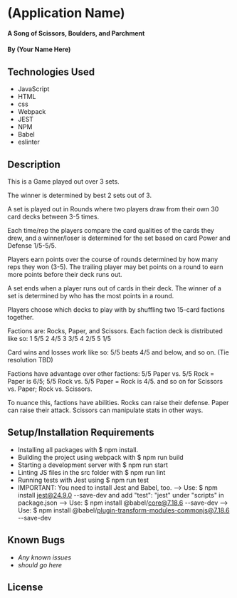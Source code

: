 # (Application Name)

#### A Song of Scissors, Boulders, and Parchment

#### By (Your Name Here)

## Technologies Used

* JavaScript
* HTML
* css
* Webpack
* JEST
* NPM
* Babel
* eslinter
## Description

This is a Game played out over 3 sets. 

The  winner is determined by best 2 sets out of 3.

A set is played out in Rounds where two players draw from their own 30 card decks between 3-5 times.

Each time/rep the players compare the card qualities of the cards they drew, and a winner/loser is determined for the set based on card Power and Defense 1/5-5/5.

Players earn points over the course of rounds determined by how many reps they won (3-5). The trailing player may bet points on a round to earn more points before their deck runs out.

A set ends when a player runs out of cards in their deck. The winner of a set is determined by who has the most points in a round.

Players choose which decks to play with by shuffling two 15-card factions together.

Factions are: Rocks, Paper, and Scissors. Each faction deck is distributed like so:
1 5/5
2 4/5
3 3/5
4 2/5
5 1/5

Card wins and losses work like so: 
5/5 beats 4/5 and below, and so on.
(Tie resolution TBD)

Factions have advantage over other factions:
5/5 Paper vs. 5/5 Rock = Paper is 6/5; 5/5 Rock vs. 5/5 Paper = Rock is 4/5.
and so on for Scissors vs. Paper; Rock vs. Scissors.

To nuance this, factions have abilities. Rocks can raise their defense. Paper can raise their attack. Scissors can manipulate stats in other ways.

## Setup/Installation Requirements

* Installing all packages with $ npm install.
* Building the project using webpack with $ npm run build
* Starting a development server with $ npm run start
* Linting JS files in the src folder with $ npm run lint
* Running tests with Jest using $ npm run test
* IMPORTANT: You need to install Jest and Babel, too. 
--> Use: $ npm install jest@24.9.0 --save-dev
    and add "test": "jest" under "scripts" in package.json
--> Use: $ npm install @babel/core@7.18.6 --save-dev
--> Use: $ npm install @babel/plugin-transform-modules-commonjs@7.18.6 --save-dev


## Known Bugs

* _Any known issues_
* _should go here_

## License